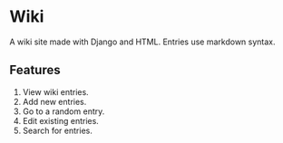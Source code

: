 # Wiki
A wiki site made with Django and HTML.
Entries use markdown syntax.

## Features

1. View wiki entries.
2. Add new entries.
3. Go to a random entry.
4. Edit existing entries.
5. Search for entries.

